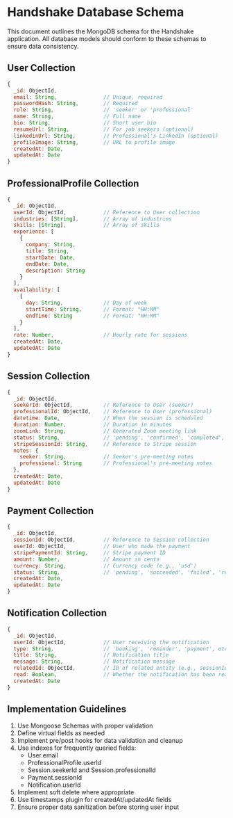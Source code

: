 # Handshake Database Schema

This document outlines the MongoDB schema for the Handshake application. All database models should conform to these schemas to ensure data consistency.

## User Collection

```javascript
{
  _id: ObjectId,
  email: String,               // Unique, required
  passwordHash: String,        // Required
  role: String,                // 'seeker' or 'professional'
  name: String,                // Full name
  bio: String,                 // Short user bio
  resumeUrl: String,           // For job seekers (optional)
  linkedinUrl: String,         // Professional's LinkedIn (optional)
  profileImage: String,        // URL to profile image
  createdAt: Date,
  updatedAt: Date
}
```

## ProfessionalProfile Collection

```javascript
{
  _id: ObjectId,
  userId: ObjectId,            // Reference to User collection
  industries: [String],        // Array of industries
  skills: [String],            // Array of skills
  experience: [
    {
      company: String,
      title: String,
      startDate: Date,
      endDate: Date,
      description: String
    }
  ],
  availability: [
    {
      day: String,             // Day of week
      startTime: String,       // Format: "HH:MM"
      endTime: String          // Format: "HH:MM"
    }
  ],
  rate: Number,                // Hourly rate for sessions
  createdAt: Date,
  updatedAt: Date
}
```

## Session Collection

```javascript
{
  _id: ObjectId,
  seekerId: ObjectId,          // Reference to User (seeker)
  professionalId: ObjectId,    // Reference to User (professional)
  datetime: Date,              // When the session is scheduled
  duration: Number,            // Duration in minutes
  zoomLink: String,            // Generated Zoom meeting link
  status: String,              // 'pending', 'confirmed', 'completed', 'cancelled'
  stripeSessionId: String,     // Reference to Stripe session
  notes: {
    seeker: String,            // Seeker's pre-meeting notes
    professional: String       // Professional's pre-meeting notes
  },
  createdAt: Date,
  updatedAt: Date
}
```

## Payment Collection

```javascript
{
  _id: ObjectId,
  sessionId: ObjectId,         // Reference to Session collection
  userId: ObjectId,            // User who made the payment
  stripePaymentId: String,     // Stripe payment ID
  amount: Number,              // Amount in cents
  currency: String,            // Currency code (e.g., 'usd')
  status: String,              // 'pending', 'succeeded', 'failed', 'refunded'
  createdAt: Date,
  updatedAt: Date
}
```

## Notification Collection

```javascript
{
  _id: ObjectId,
  userId: ObjectId,            // User receiving the notification
  type: String,                // 'booking', 'reminder', 'payment', etc.
  title: String,               // Notification title
  message: String,             // Notification message
  relatedId: ObjectId,         // ID of related entity (e.g., sessionId)
  read: Boolean,               // Whether the notification has been read
  createdAt: Date
}
```

## Implementation Guidelines

1. Use Mongoose Schemas with proper validation
2. Define virtual fields as needed
3. Implement pre/post hooks for data validation and cleanup
4. Use indexes for frequently queried fields:
   - User.email
   - ProfessionalProfile.userId
   - Session.seekerId and Session.professionalId
   - Payment.sessionId
   - Notification.userId
5. Implement soft delete where appropriate
6. Use timestamps plugin for createdAt/updatedAt fields
7. Ensure proper data sanitization before storing user input 